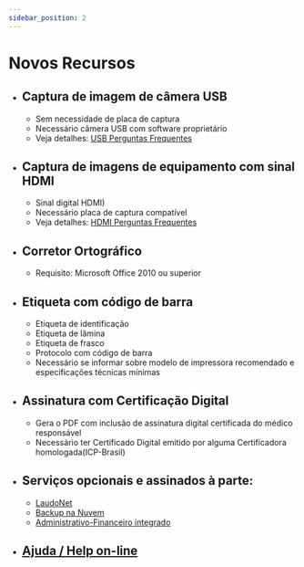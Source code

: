 ```yaml
---
sidebar_position: 2
---
```


# Novos Recursos

- ## Captura de imagem de câmera USB
  - Sem necessidade de placa de captura
  - Necessário câmera USB com software proprietário
  - Veja detalhes: [USB Perguntas Frequentes](http://suporte.laudoimagem.com.br/download/USB%20Perguntas%20Frequentes.pdf)


- ## Captura de imagens de equipamento com sinal HDMI
  - Sinal digital HDMI)
  - Necessário placa de captura compatível
  - Veja detalhes: [HDMI Perguntas Frequentes](http://suporte.laudoimagem.com.br/download/HDMI%20Perguntas%20Frequentes.pdf)


- ## Corretor Ortográfico
  - Requisito: Microsoft Office 2010 ou superior


- ## Etiqueta com código de barra
  - Etiqueta de identificação
  - Etiqueta de lâmina
  - Etiqueta de frasco
  - Protocolo com código de barra
  - Necessário se informar sobre modelo de impressora recomendado e especificações técnicas mínimas


- ## Assinatura com Certificação Digital
  - Gera o PDF com inclusão de assinatura digital certificada do médico responsável
  - Necessário ter Certificado Digital emitido por alguma Certificadora homologada(ICP-Brasil)


- ## Serviços opcionais e assinados à parte:
  - [LaudoNet](/docs/003-versao-5.0/003-laudo-net/001-intro.md)
  - [Backup na Nuvem](/docs/003-versao-5.0/004-backup-na-nuvem/001-intro.md)
  - [Administrativo-Financeiro integrado](/docs/003-versao-5.0/005-administrativo-financeiro/001-intro.md)


-   ## [Ajuda / Help on-line](http://suporte.laudoimagem.com.br/laudoimagemhelp50/)